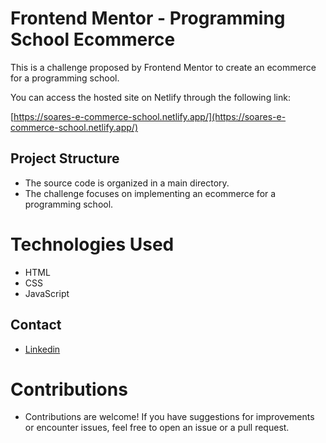 # Frontend Mentor - Programming School Ecommerce

This is a challenge proposed by Frontend Mentor to create an ecommerce for a programming school.

You can access the hosted site on Netlify through the following link:

[https://soares-e-commerce-school.netlify.app/](https://soares-e-commerce-school.netlify.app/)

## Project Structure

- The source code is organized in a main directory.
- The challenge focuses on implementing an ecommerce for a programming school.

# Technologies Used

- HTML
- CSS
- JavaScript

## Contact

- [Linkedin](http://www.linkedin.com/in/ojoaovsoares)

# Contributions

- Contributions are welcome! If you have suggestions for improvements or encounter issues, feel free to open an issue or a pull request.
